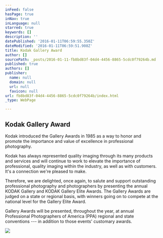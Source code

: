 ```yaml
---
inFeed: false
hasPage: true
inNav: true
inLanguage: null
starred: true
keywords: []
description: ''
datePublished: '2016-01-11T06:59:55.350Z'
dateModified: '2016-01-11T06:59:51.908Z'
title: Kodak Gallery Award
author: []
sourcePath: _posts/2016-01-11-fb8bd83f-04d4-4456-8865-5cdc0f79264b.md
published: true
authors: []
publisher:
  name: null
  domain: null
  url: null
  favicon: null
url: fb8bd83f-04d4-4456-8865-5cdc0f79264b/index.html
_type: WebPage

---
```

## Kodak Gallery Award

Kodak introduced the Gallery Awards in 1985 as a way to honor and promote the importance and value of excellence in professional photography.

Kodak has always represented quality imaging through its many products and services and will continue to work to elevate the importance of professional, quality imaging within the industry, as well as with customers. It's a connection we're pleased to make.

Therefore, we are delighted, once again, to salute and support outstanding professional photography and photographers by presenting the annual KODAK Gallery and KODAK Gallery Elite Awards. The Gallery Awards are judged on a state or regional basis, with winners going on to compete at the national level for the Gallery Elite Award.

Gallery Awards will be presented, throughout the year, at annual Professional Photographers of America (PPA) regional and state conventions --- in addition to those events' customary awards.

![](https://s3-us-west-2.amazonaws.com/the-grid-img/p/e836b3d73b2b32b2c1b16e927a916a84ee13a667.jpg)